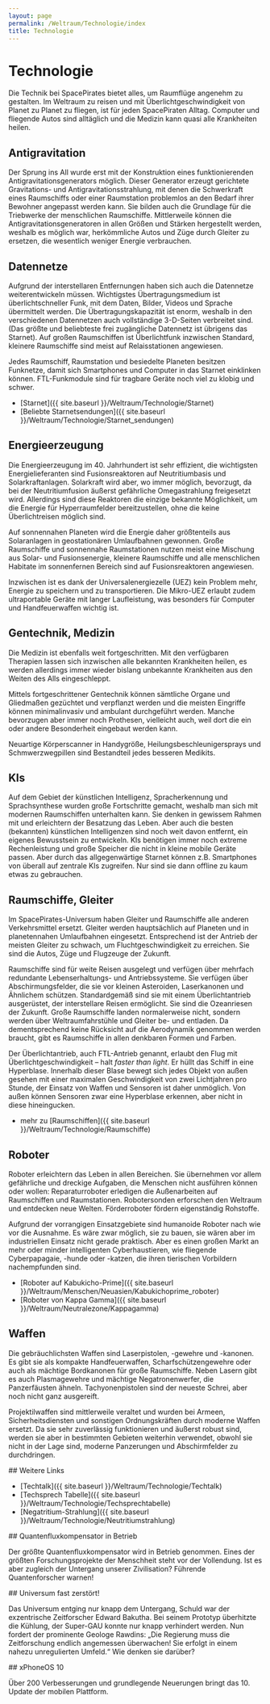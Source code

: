 ```yaml
---
layout: page
permalink: /Weltraum/Technologie/index
title: Technologie
---
```



# Technologie


Die Technik bei SpacePirates bietet alles, um Raumflüge angenehm zu gestalten. Im Weltraum zu reisen und mit Überlichtgeschwindigkeit von Planet zu Planet zu fliegen, ist für jeden SpacePiraten Alltag. Computer und fliegende Autos sind alltäglich und die Medizin kann quasi alle Krankheiten heilen.

## Antigravitation

Der Sprung ins All wurde erst mit der Konstruktion eines funktionierenden Antigravitationsgenerators möglich. Dieser Generator erzeugt gerichtete Gravitations- und Antigravitationsstrahlung, mit denen die Schwerkraft eines Raumschiffs oder einer Raumstation problemlos an den Bedarf ihrer Bewohner angepasst werden kann. Sie bilden auch die Grundlage für die Triebwerke der menschlichen Raumschiffe. Mittlerweile können die Antigravitationsgeneratoren in allen Größen und Stärken hergestellt werden, weshalb es möglich war, herkömmliche Autos und Züge durch Gleiter zu ersetzen, die wesentlich weniger Energie verbrauchen.

## Datennetze

Aufgrund der interstellaren Entfernungen haben sich auch die Datennetze weiterentwickeln müssen. Wichtigstes Übertragungsmedium ist überlichtschneller Funk, mit dem Daten, Bilder, Videos und Sprache übermittelt werden. Die Übertragungskapazität ist enorm, weshalb in den verschiedenen Datennetzen auch vollständige 3-D-Seiten verbreitet sind. (Das größte und beliebteste frei zugängliche Datennetz ist übrigens das Starnet). Auf großen Raumschiffen ist Überlichtfunk inzwischen Standard, kleinere Raumschiffe sind meist auf Relaisstationen angewiesen.

Jedes Raumschiff, Raumstation und besiedelte Planeten besitzen Funknetze, damit sich Smartphones und Computer in das Starnet einklinken können. FTL-Funkmodule sind für tragbare Geräte noch viel zu klobig und schwer.

- [Starnet]({{ site.baseurl }}/Weltraum/Technologie/Starnet)
- [Beliebte Starnetsendungen]({{ site.baseurl }}/Weltraum/Technologie/Starnet_sendungen)

## Energieerzeugung

Die Energieerzeugung im 40. Jahrhundert ist sehr effizient, die wichtigsten Energielieferanten sind Fusionsreaktoren auf Neutritiumbasis und Solarkraftanlagen. Solarkraft wird aber, wo immer möglich, bevorzugt, da bei der Neutritiumfusion äußerst gefährliche Omegastrahlung freigesetzt wird. Allerdings sind diese Reaktoren die einzige bekannte Möglichkeit, um die Energie für Hyperraumfelder bereitzustellen, ohne die keine Überlichtreisen möglich sind.

Auf sonnennahen Planeten wird die Energie daher größtenteils aus Solaranlagen in geostationären Umlaufbahnen gewonnen. Große Raumschiffe und sonnennahe Raumstationen nutzen meist eine Mischung aus Solar- und Fusionsenergie, kleinere Raumschiffe und alle menschlichen Habitate im sonnenfernen Bereich sind auf Fusionsreaktoren angewiesen.

Inzwischen ist es dank der Universalenergiezelle (UEZ) kein Problem mehr, Energie zu speichern und zu transportieren. Die Mikro-UEZ erlaubt zudem ultraportable Geräte mit langer Laufleistung, was besonders für Computer und Handfeuerwaffen wichtig ist.

## Gentechnik, Medizin

Die Medizin ist ebenfalls weit fortgeschritten. Mit den verfügbaren Therapien lassen sich inzwischen alle bekannten Krankheiten heilen, es werden allerdings immer wieder bislang unbekannte Krankheiten aus den Weiten des Alls eingeschleppt.

Mittels fortgeschrittener Gentechnik können sämtliche Organe und Gliedmaßen gezüchtet und verpflanzt werden und die meisten Eingriffe können minimalinvasiv und ambulant durchgeführt werden. Manche bevorzugen aber immer noch Prothesen, vielleicht auch, weil dort die ein oder andere Besonderheit eingebaut werden kann.

Neuartige Körperscanner in Handygröße, Heilungsbeschleunigersprays und Schmwerzwegpillen sind Bestandteil jedes besseren Medikits.

## KIs

Auf dem Gebiet der künstlichen Intelligenz, Spracherkennung und Sprachsynthese wurden große Fortschritte gemacht, weshalb man sich mit modernen Raumschiffen unterhalten kann. Sie denken in gewissem Rahmen mit und erleichtern der Besatzung das Leben. Aber auch die besten (bekannten) künstlichen Intelligenzen sind noch weit davon entfernt, ein eigenes Bewusstsein zu entwickeln. KIs benötigen immer noch extreme Rechenleistung und große Speicher die nicht in kleine mobile Geräte passen. Aber durch das allgegenwärtige Starnet können z.B. Smartphones von überall auf zentrale KIs zugreifen. Nur sind sie dann offline zu kaum etwas zu gebrauchen.

## Raumschiffe, Gleiter

Im SpacePirates-Universum haben Gleiter und Raumschiffe alle anderen Verkehrsmittel ersetzt. Gleiter werden hauptsächlich auf Planeten und in planetennahen Umlaufbahnen eingesetzt. Entsprechend ist der Antrieb der meisten Gleiter zu schwach, um Fluchtgeschwindigkeit zu erreichen. Sie sind die Autos, Züge und Flugzeuge der Zukunft.

Raumschiffe sind für weite Reisen ausgelegt und verfügen über mehrfach redundante Lebenserhaltungs- und Antriebssysteme. Sie verfügen über Abschirmungsfelder, die sie vor kleinen Asteroiden, Laserkanonen und Ähnlichem schützen. Standardgemäß sind sie mit einem Überlichtantrieb ausgerüstet, der interstellare Reisen ermöglicht. Sie sind die Ozeanriesen der Zukunft. Große Raumschiffe landen normalerweise nicht, sondern werden über Weltraumfahrstühle und Gleiter be- und entladen. Da dementsprechend keine Rücksicht auf die Aerodynamik genommen werden braucht, gibt es Raumschiffe in allen denkbaren Formen und Farben.

Der Überlichtantrieb, auch FTL-Antrieb genannt, erlaubt den Flug mit Überlichtgeschwindigkeit &ndash; halt *faster than light*. Er hüllt das Schiff in eine Hyperblase. Innerhalb dieser Blase bewegt sich jedes Objekt von außen gesehen mit einer maximalen Geschwindigkeit von zwei Lichtjahren pro Stunde, der Einsatz von Waffen und Sensoren ist daher unmöglich. Von außen können Sensoren zwar eine Hyperblase erkennen, aber nicht in diese hineingucken.

- mehr zu [Raumschiffen]({{ site.baseurl }}/Weltraum/Technologie/Raumschiffe)

## Roboter

Roboter erleichtern das Leben in allen Bereichen. Sie übernehmen vor allem gefährliche und dreckige Aufgaben, die Menschen nicht ausführen können oder wollen: Reparaturroboter erledigen die Außenarbeiten auf Raumschiffen und Raumstationen. Robotersonden erforschen den Weltraum und entdecken neue Welten. Förderroboter fördern eigenständig Rohstoffe.

Aufgrund der vorrangigen Einsatzgebiete sind humanoide Roboter nach wie vor die Ausnahme. Es wäre zwar möglich, sie zu bauen, sie wären aber im industriellen Einsatz nicht gerade praktisch. Aber es einen großen Markt an mehr oder minder intelligenten Cyberhaustieren, wie fliegende Cyberpapagaie, -hunde oder -katzen, die ihren tierischen Vorbildern nachempfunden sind.

- [Roboter auf Kabukicho-Prime]({{ site.baseurl }}/Weltraum/Menschen/Neuasien/Kabukichoprime_roboter)
- [Roboter von Kappa Gamma]({{ site.baseurl }}/Weltraum/Neutralezone/Kappagamma)

## Waffen

Die gebräuchlichsten Waffen sind Laserpistolen, -gewehre und -kanonen. Es gibt sie als kompakte Handfeuerwaffen, Scharfschützengewehre oder auch als mächtige Bordkanonen für große Raumschiffe. Neben Lasern gibt es auch Plasmagewehre und mächtige Negatronenwerfer, die Panzerfäusten ähneln. Tachyonenpistolen sind der neueste Schrei, aber noch nicht ganz ausgereift.

Projektilwaffen sind mittlerweile veraltet und wurden bei Armeen, Sicherheitsdiensten und sonstigen Ordnungskräften durch moderne Waffen ersetzt. Da sie sehr zuverlässig funktionieren und äußerst robust sind, werden sie aber in bestimmten Gebieten weiterhin verwendet, obwohl sie nicht in der Lage sind, moderne Panzerungen und Abschirmfelder zu durchdringen.


<aside>
<div class="hinweis">
## Weitere Links

- [Techtalk]({{ site.baseurl }}/Weltraum/Technologie/Techtalk)
- [Techsprech Tabelle]({{ site.baseurl }}/Weltraum/Technologie/Techsprechtabelle)
- [Negatritium-Strahlung]({{ site.baseurl }}/Weltraum/Technologie/Neutritiumstrahlung)

</div>
<div class="anmerkung">
## Quantenfluxkompensator in Betrieb

Der größte Quantenfluxkompensator wird in Betrieb genommen. Eines der größten Forschungsprojekte der Menschheit steht vor der Vollendung. Ist es aber zugleich der Untergang unserer Zivilisation? Führende Quantenforscher warnen!

</div>
<div class="anmerkung">
## Universum fast zerstört!

Das Universum entging nur knapp dem Untergang, Schuld war der exzentrische Zeitforscher Edward Bakutha. Bei seinem Prototyp überhitzte die Kühlung, der Super-GAU konnte nur knapp verhindert werden. Nun fordert der prominente Geologe Rawdins: &bdquo;Die Regierung muss die Zeitforschung endlich angemessen überwachen! Sie erfolgt in einem nahezu unregulierten Umfeld.&ldquo; Wie denken sie darüber?

</div>
<div class="anmerkung">
## xPhoneOS 10

Über 200 Verbesserungen und grundlegende Neuerungen bringt das 10. Update der mobilen Plattform.

</div>
</aside>

